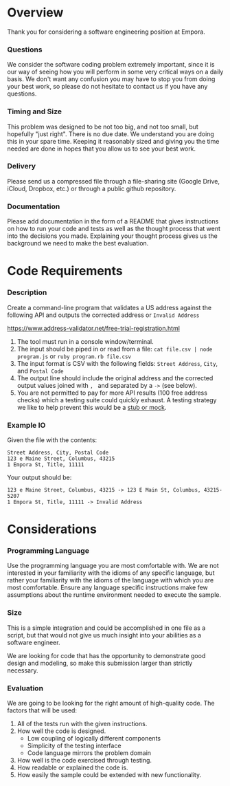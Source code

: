 # Overview

Thank you for considering a software engineering position at Empora.

### Questions

We consider the software coding problem extremely important, since it is our way of seeing how you will perform in some very critical ways on a daily basis.  We don't want any confusion you may have to stop you from doing your best work, so please do not hesitate to contact us if you have any questions.

### Timing and Size

This problem was designed to be not too big, and not too small, but hopefully "just right".  There is no due date. We understand you are doing this in your spare time.  Keeping it reasonably sized and giving you the time needed are done in hopes that you allow us to see your best work.

### Delivery

Please send us a compressed file through a file-sharing site (Google Drive, iCloud, Dropbox, etc.) or through a public github repository.

### Documentation

Please add documentation in the form of a README that gives instructions on how to run your code and tests as well as the thought process that went into the decisions you made.  Explaining your thought process gives us the background we need to make the best evaluation.

# Code Requirements

### Description

Create a command-line program that validates a US address against the following API and outputs the corrected address or `Invalid Address`

https://www.address-validator.net/free-trial-registration.html

1. The tool must run in a console window/terminal.
2. The input should be piped in or read from a file: `cat file.csv | node program.js` or `ruby program.rb file.csv`
3. The input format is CSV with the following fields: `Street Address`, `City`, and `Postal Code`
4. The output line should include the original address and the corrected output values joined with `, ` and separated by a ` -> ` (see below).
5. You are not permitted to pay for more API results (100 free address checks) which a testing suite could quickly exhaust.  A testing strategy we like to help prevent this would be a [stub or mock](https://martinfowler.com/articles/mocksArentStubs.html).

### Example IO

Given the file with the contents:

```
Street Address, City, Postal Code
123 e Maine Street, Columbus, 43215
1 Empora St, Title, 11111
```

Your output should be:

```
123 e Maine Street, Columbus, 43215 -> 123 E Main St, Columbus, 43215-5207
1 Empora St, Title, 11111 -> Invalid Address
```

# Considerations

### Programming Language

Use the programming language you are most comfortable with.  We are not interested in your familiarity with the idioms of any specific language, but rather your familiarity with the idioms of the language with which you are most comfortable.  Ensure any language specific instructions make few assumptions about the runtime environment needed to execute the sample.

### Size

This is a simple integration and could be accomplished in one file as a script, but that would not give us much insight into your abilities as a software engineer.

We are looking for code that has the opportunity to demonstrate good design and modeling, so make this submission larger than strictly necessary.

### Evaluation

We are going to be looking for the right amount of high-quality code.  The factors that will be used:

1. All of the tests run with the given instructions.
2. How well the code is designed.
    * Low coupling of logically different components
    * Simplicity of the testing interface
    * Code language mirrors the problem domain
3. How well is the code exercised through testing.
4. How readable or explained the code is.
5. How easily the sample could be extended with new functionality.
